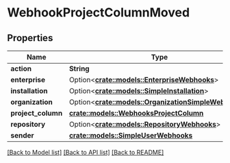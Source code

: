 # WebhookProjectColumnMoved

## Properties

Name | Type | Description | Notes
------------ | ------------- | ------------- | -------------
**action** | **String** |  | 
**enterprise** | Option<[**crate::models::EnterpriseWebhooks**](enterprise-webhooks.md)> |  | [optional]
**installation** | Option<[**crate::models::SimpleInstallation**](simple-installation.md)> |  | [optional]
**organization** | Option<[**crate::models::OrganizationSimpleWebhooks**](organization-simple-webhooks.md)> |  | [optional]
**project_column** | [**crate::models::WebhooksProjectColumn**](webhooks_project_column.md) |  | 
**repository** | Option<[**crate::models::RepositoryWebhooks**](repository-webhooks.md)> |  | [optional]
**sender** | [**crate::models::SimpleUserWebhooks**](simple-user-webhooks.md) |  | 

[[Back to Model list]](../README.md#documentation-for-models) [[Back to API list]](../README.md#documentation-for-api-endpoints) [[Back to README]](../README.md)



